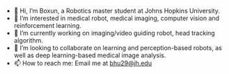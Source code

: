 - 👋 Hi, I’m Boxun, a Robotics master student at Johns Hopkins University.
- 👀 I’m interested in medical robot, medical imaging, computer vision and reinforcement learning. 
- 🌱 I’m currently working on imaging/video guiding robot, head tracking algorithm.
- 💞️ I’m looking to collaborate on learning and perception-based robots, as well as deep learning-based medical image analysis.
- 📫 How to reach me: Email me at bhu29@jh.edu

<!---
XSoberCarrot/XSoberCarrot is a ✨ special ✨ repository because its `README.md` (this file) appears on your GitHub profile.
You can click the Preview link to take a look at your changes.
--->
